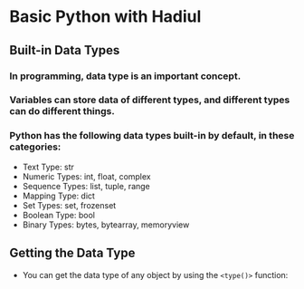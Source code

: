 # Basic Python with Hadiul

## Built-in Data Types
### In programming, data type is an important concept.

### Variables can store data of different types, and different types can do different things.

### Python has the following data types built-in by default, in these categories:

- Text Type:	str
- Numeric Types:	int, float, complex
- Sequence Types:	list, tuple, range
- Mapping Type:	dict
- Set Types:	set, frozenset
- Boolean Type:	bool
- Binary Types:	bytes, bytearray, memoryview

## Getting the Data Type
- You can get the data type of any object by using the `<type()>` function: